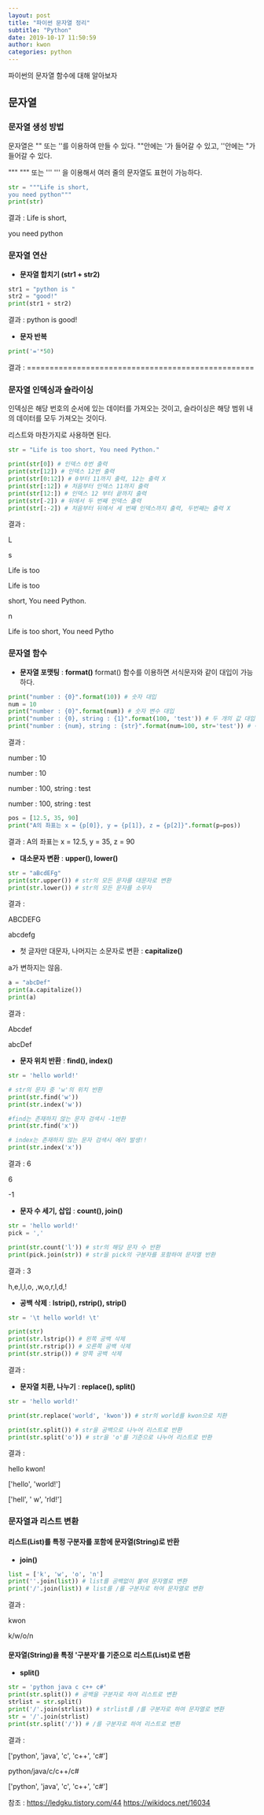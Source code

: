 ```yaml
---
layout: post
title: "파이썬 문자열 정리"
subtitle: "Python"
date: 2019-10-17 11:50:59
author: kwon
categories: python
---
```

파이썬의 문자열 함수에 대해 알아보자

## 문자열

### 문자열 생성 방법
문자열은 "" 또는 ''를 이용하여 만들 수 있다. ""안에는 '가 들어갈 수 있고, ''안에는 "가 들어갈 수 있다.

""" """ 또는 ''' ''' 을 이용해서 여러 줄의 문자열도 표현이 가능하다.
```python
str = """Life is short,
you need python"""
print(str)
```
결과 : Life is short,

you need python

### 문자열 연산

- **문자열 합치기 (str1 + str2)**
```python
str1 = "python is "
str2 = "good!"
print(str1 + str2)
```
결과 : python is good!

- **문자 반복**
```python
print('='*50)
```
결과 : ==================================================

### 문자열 인덱싱과 슬라이싱

인덱싱은 해당 번호의 순서에 있는 데이터를 가져오는 것이고, 슬라이싱은 해당 범위 내의 데이터를 모두 가져오는 것이다.

리스트와 마찬가지로 사용하면 된다.
```python
str = "Life is too short, You need Python."

print(str[0]) # 인덱스 0번 출력
print(str[12]) # 인덱스 12번 출력
print(str[0:12]) # 0부터 11까지 출력, 12는 출력 X
print(str[:12]) # 처음부터 인덱스 11까지 출력
print(str[12:]) # 인덱스 12 부터 끝까지 출력
print(str[-2]) # 뒤에서 두 번째 인덱스 출력
print(str[:-2]) # 처음부터 뒤에서 세 번째 인덱스까지 출력, 두번째는 출력 X

```
결과 :

L

s

Life is too

Life is too

short, You need Python.

n

Life is too short, You need Pytho

### 문자열 함수

- **문자열 포맷팅** : **format()**
format() 함수를 이용하면 서식문자와 같이 대입이 가능하다.

```python
print("number : {0}".format(10)) # 숫자 대입
num = 10
print("number : {0}".format(num)) # 숫자 변수 대입
print("number : {0}, string : {1}".format(100, 'test')) # 두 개의 값 대입
print("number : {num}, string : {str}".format(num=100, str='test')) # 이름으로 대입
```
결과 :

number : 10

number : 10

number : 100, string : test

number : 100, string : test

```python
pos = [12.5, 35, 90]
print("A의 좌표는 x = {p[0]}, y = {p[1]}, z = {p[2]}".format(p=pos))
```

결과 : A의 좌표는 x = 12.5, y = 35, z = 90

- **대소문자 변환** : **upper(), lower()**

```python
str = "aBcdEFg"
print(str.upper()) # str의 모든 문자를 대문자로 변환
print(str.lower()) # str의 모든 문자를 소무자

```
결과 :

ABCDEFG

abcdefg

- 첫 글자만 대문자, 나머지는 소문자로 변환 : **capitalize()**

a가 변하지는 않음.
```python
a = "abcDef"
print(a.capitalize())
print(a)
```
결과 :

 Abcdef

 abcDef


- **문자 위치 반환** : **find(), index()**

```python
str = 'hello world!'

# str의 문자 중 'w'의 위치 반환
print(str.find('w'))
print(str.index('w'))

#find는 존재하지 않는 문자 검색시 -1반환
print(str.find('x'))

# index는 존재하지 않는 문자 검색시 에러 발생!!
print(str.index('x'))
```
결과 :
6

6

-1

- **문자 수 세기, 삽입** : **count(), join()**

```python
str = 'hello world!'
pick = ','

print(str.count('l')) # str의 해당 문자 수 반환
print(pick.join(str)) # str을 pick의 구분자를 포함하여 문자열 반환
```
결과 :
3

h,e,l,l,o, ,w,o,r,l,d,!

- **공백 삭제** : **lstrip(), rstrip(), strip()**

```python
str = '\t hello world! \t'

print(str)
print(str.lstrip()) # 왼쪽 공백 삭제
print(str.rstrip()) # 오른쪽 공백 삭제
print(str.strip()) # 양쪽 공백 삭제

```
결과 :

- **문자열 치환, 나누기** : **replace(), split()**

```python
str = 'hello world!'

print(str.replace('world', 'kwon')) # str의 world를 kwon으로 치환

print(str.split()) # str을 공백으로 나누어 리스트로 반환
print(str.split('o')) # str을 'o'를 기준으로 나누어 리스트로 반환

```
결과 :

hello kwon!

['hello', 'world!']

['hell', ' w', 'rld!']

### 문자열과 리스트 변환

#### 리스트(List)를 특정 구분자를 포함에 문자열(String)로 반환
- **join()**

```python
list = ['k', 'w', 'o', 'n']
print(''.join(list)) # list를 공백없이 붙여 문자열로 변환
print('/'.join(list)) # list를 /를 구분자로 하여 문자열로 변환
```
결과 :

kwon

k/w/o/n

#### 문자열(String)을 특정 '구분자'를 기준으로 리스트(List)로 변환
- **split()**

```python
str = 'python java c c++ c#'
print(str.split()) # 공백을 구분자로 하여 리스트로 변환
strlist = str.split()
print('/'.join(strlist)) # strlist를 /를 구분자로 하여 문자열로 변환
str = '/'.join(strlist)
print(str.split('/')) # /를 구분자로 하여 리스트로 변환
```
결과 :

['python', 'java', 'c', 'c++', 'c#']

python/java/c/c++/c#

['python', 'java', 'c', 'c++', 'c#']





참조 :
<https://ledgku.tistory.com/44>
<https://wikidocs.net/16034>
